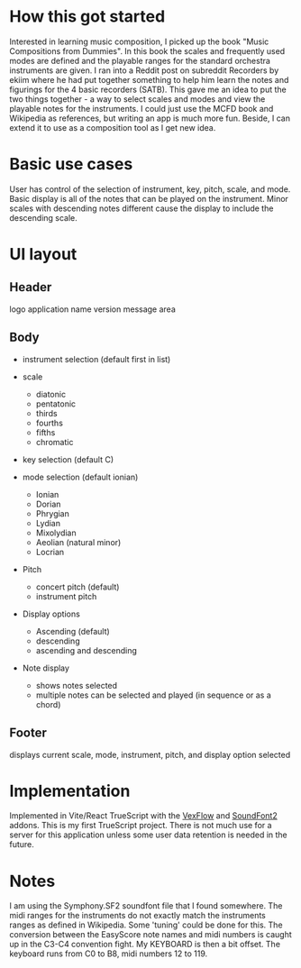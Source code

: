 # How this got started
Interested in learning music composition, I picked up the book "Music Compositions from Dummies". In this book the scales and frequently used modes are defined and the playable ranges for the standard orchestra instruments are given. 
I ran into a Reddit post on subreddit Recorders by ekiim where he had put together something to help him learn the notes and figurings for the 4 basic recorders (SATB). 
This gave me an idea to put the two things together - a way to select scales and modes and view the playable notes for the instruments. I could just use the MCFD book and Wikipedia as references, but writing an app is much more fun. Beside, I can extend it to use as a composition tool as I get new idea.
# Basic use cases
User has control of the selection of instrument, key, pitch, scale, and mode. Basic display is all of the notes that can be played on the instrument. Minor scales with descending notes different cause the display to include the descending scale.
# UI layout
## Header
logo
application name version
message area
## Body
  * instrument selection (default first in list)

  * scale
    * diatonic
    * pentatonic
    * thirds
    * fourths
    * fifths
    * chromatic

  * key selection (default C)

  * mode selection (default ionian)
    * Ionian
    * Dorian
    * Phrygian
    * Lydian
    * Mixolydian
    * Aeolian (natural minor)
    * Locrian
  * Pitch
    * concert pitch (default)
    * instrument pitch

  * Display options
    * Ascending (default)
    * descending
    * ascending and descending

  * Note display
    * shows notes selected
    * multiple notes can be selected and played (in sequence or as a chord)
## Footer
displays current scale, mode, instrument, pitch, and display option selected
# Implementation
Implemented in Vite/React TrueScript with the [VexFlow](https://www.vexflow.com/) and [SoundFont2](https://mrtenz.github.io/soundfont2/getting-started/soundfont2-structure.html) addons. 
This is my first TrueScript project. There is not much use for a server for this application unless some user data retention is needed in the future.
# Notes
I am using the Symphony.SF2 soundfont file that I found somewhere. The midi ranges for the instruments do not exactly match the instruments ranges as defined in Wikipedia. Some 'tuning' could be done for this.
The conversion between the EasyScore note names and midi numbers is caught up in the C3-C4 convention fight. My KEYBOARD is then a bit offset. The keyboard runs from C0 to B8, midi numbers 12 to 119. 
